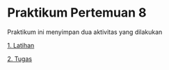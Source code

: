 # Praktikum Pertemuan 8

Praktikum ini menyimpan dua aktivitas yang dilakukan

[1. Latihan](https://github.com/185610018latif/tekn-basis-data/blob/master/minggu-08/latihan.md)

[2. Tugas](https://github.com/185610018latif/tekn-basis-data/blob/master/minggu-08/tugas.md)